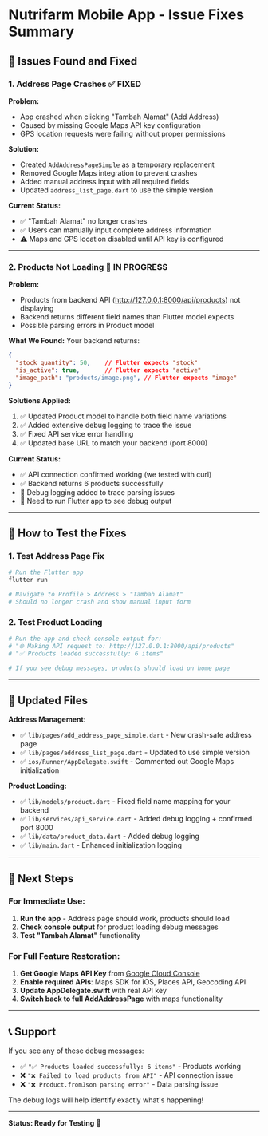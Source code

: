 # Nutrifarm Mobile App - Issue Fixes Summary

## 🐛 Issues Found and Fixed

### 1. **Address Page Crashes** ✅ FIXED

**Problem:**
- App crashed when clicking "Tambah Alamat" (Add Address)
- Caused by missing Google Maps API key configuration
- GPS location requests were failing without proper permissions

**Solution:**
- Created `AddAddressPageSimple` as a temporary replacement
- Removed Google Maps integration to prevent crashes
- Added manual address input with all required fields
- Updated `address_list_page.dart` to use the simple version

**Current Status:**
- ✅ "Tambah Alamat" no longer crashes
- ✅ Users can manually input complete address information
- ⚠️ Maps and GPS location disabled until API key is configured

---

### 2. **Products Not Loading** 🔧 IN PROGRESS

**Problem:**
- Products from backend API (http://127.0.0.1:8000/api/products) not displaying
- Backend returns different field names than Flutter model expects
- Possible parsing errors in Product model

**What We Found:**
Your backend returns:
```json
{
  "stock_quantity": 50,    // Flutter expects "stock"
  "is_active": true,       // Flutter expects "active"  
  "image_path": "products/image.png", // Flutter expects "image"
}
```

**Solutions Applied:**
1. ✅ Updated Product model to handle both field name variations
2. ✅ Added extensive debug logging to trace the issue
3. ✅ Fixed API service error handling
4. ✅ Updated base URL to match your backend (port 8000)

**Current Status:**
- ✅ API connection confirmed working (we tested with curl)
- ✅ Backend returns 6 products successfully
- 🔧 Debug logging added to trace parsing issues
- 📱 Need to run Flutter app to see debug output

---

## 🚀 How to Test the Fixes

### 1. Test Address Page Fix
```bash
# Run the Flutter app
flutter run

# Navigate to Profile > Address > "Tambah Alamat"
# Should no longer crash and show manual input form
```

### 2. Test Product Loading
```bash
# Run the app and check console output for:
# "🌐 Making API request to: http://127.0.0.1:8000/api/products"
# "✅ Products loaded successfully: 6 items"

# If you see debug messages, products should load on home page
```

---

## 📱 Updated Files

**Address Management:**
- ✅ `lib/pages/add_address_page_simple.dart` - New crash-safe address page
- ✅ `lib/pages/address_list_page.dart` - Updated to use simple version
- ✅ `ios/Runner/AppDelegate.swift` - Commented out Google Maps initialization

**Product Loading:**
- ✅ `lib/models/product.dart` - Fixed field name mapping for your backend
- ✅ `lib/services/api_service.dart` - Added debug logging + confirmed port 8000
- ✅ `lib/data/product_data.dart` - Added debug logging
- ✅ `lib/main.dart` - Enhanced initialization logging

---

## 🔧 Next Steps

### For Immediate Use:
1. **Run the app** - Address page should work, products should load
2. **Check console output** for product loading debug messages
3. **Test "Tambah Alamat"** functionality

### For Full Feature Restoration:
1. **Get Google Maps API Key** from [Google Cloud Console](https://console.cloud.google.com/)
2. **Enable required APIs**: Maps SDK for iOS, Places API, Geocoding API
3. **Update AppDelegate.swift** with real API key
4. **Switch back to full AddAddressPage** with maps functionality

---

## 📞 Support

If you see any of these debug messages:
- ✅ `"✅ Products loaded successfully: 6 items"` - Products working
- ❌ `"❌ Failed to load products from API"` - API connection issue  
- ❌ `"❌ Product.fromJson parsing error"` - Data parsing issue

The debug logs will help identify exactly what's happening!

---

**Status: Ready for Testing** 🎉
